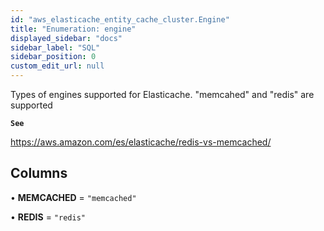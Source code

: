 ```yaml
---
id: "aws_elasticache_entity_cache_cluster.Engine"
title: "Enumeration: engine"
displayed_sidebar: "docs"
sidebar_label: "SQL"
sidebar_position: 0
custom_edit_url: null
---
```


Types of engines supported for Elasticache.
"memcahed" and "redis" are supported

**`See`**

https://aws.amazon.com/es/elasticache/redis-vs-memcached/

## Columns

• **MEMCACHED** = ``"memcached"``

• **REDIS** = ``"redis"``
